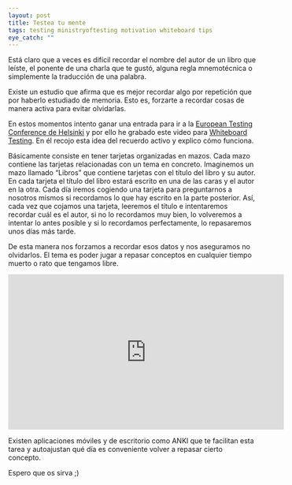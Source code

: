 ```yaml
---
layout: post
title: Testea tu mente
tags: testing ministryoftesting motivation whiteboard tips
eye_catch: ""
---
```


Está claro que a veces es difícil recordar el nombre del autor de un libro que leíste, el ponente de una charla que te 
gustó, alguna regla mnemotécnica o simplemente la traducción de una palabra.

Existe un estudio que afirma que es mejor recordar algo por repetición que por haberlo estudiado de memoria. 
Esto es, forzarte a recordar cosas de manera activa para evitar olvidarlas.

En estos momentos intento ganar una entrada para ir a la [European Testing Conference de Helsinki](http://europeantestingconference.eu/) 
y por ello he grabado este video para [Whiteboard Testing](https://www.youtube.com/channel/UC0QZWhi0ojqNte3ey7RD0qQ). En él recojo esta idea del recuerdo activo y explico cómo funciona.

Básicamente consiste en tener tarjetas organizadas en mazos. Cada mazo contiene las tarjetas relacionadas 
con un tema en concreto.
Imaginemos un mazo llamado “Libros” que contiene tarjetas con el título del libro y su autor. 
En cada tarjeta el título del libro estará escrito en una de las caras y el autor en la otra.
Cada día iremos cogiendo una tarjeta para preguntarnos a nosotros mismos si recordamos lo que hay escrito en la parte posterior.
Así, cada vez que cojamos una tarjeta, leeremos el título e intentaremos recordar cuál es el autor, 
si no lo recordamos muy bien, lo volveremos a intentar lo antes posible y si lo recordamos perfectamente, 
lo repasaremos unos días más tarde.

De esta manera nos forzamos a recordar esos datos y nos aseguramos no olvidarlos.
El tema es poder jugar a repasar conceptos en cualquier tiempo muerto o rato que tengamos libre.

<center><iframe width="560" height="315" src="https://www.youtube.com/embed/y5SQld4-PQc" frameborder="0" allowfullscreen>
</iframe></center>

Existen aplicaciones móviles y de escritorio como ANKI que te facilitan esta tarea y autoajustan qué día es conveniente
volver a repasar cierto concepto.

Espero que os sirva ;)
